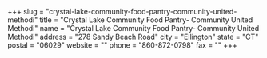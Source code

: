 +++
slug = "crystal-lake-community-food-pantry-community-united-methodi"
title = "Crystal Lake Community Food Pantry- Community United Methodi"
name = "Crystal Lake Community Food Pantry- Community United Methodi"
address = "278 Sandy Beach Road"
city = "Ellington"
state = "CT"
postal = "06029"
website = ""
phone = "860-872-0798"
fax = ""
+++
